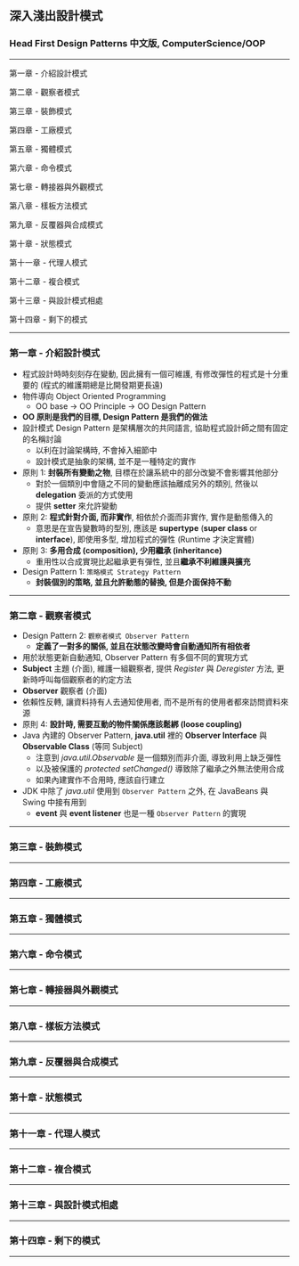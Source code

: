 ## 深入淺出設計模式

### Head First Design Patterns 中文版, ComputerScience/OOP

---

第一章 - 介紹設計模式

第二章 - 觀察者模式

第三章 - 裝飾模式

第四章 - 工廠模式

第五章 - 獨體模式

第六章 - 命令模式

第七章 - 轉接器與外觀模式

第八章 - 樣板方法模式

第九章 - 反覆器與合成模式

第十章 - 狀態模式

第十一章 - 代理人模式

第十二章 - 複合模式

第十三章 - 與設計模式相處

第十四章 - 剩下的模式

---

### 第一章 - 介紹設計模式

- 程式設計時時刻刻存在變動, 因此擁有一個可維護, 有修改彈性的程式是十分重要的 (程式的維護期總是比開發期更長遠)
- 物件導向 Object Oriented Programming
  - OO base -> OO Principle -> OO Design Pattern
- **OO 原則是我們的目標, Design Pattern 是我們的做法**
- 設計模式 Design Pattern 是架構層次的共同語言, 協助程式設計師之間有固定的名稱討論
  - 以利在討論架構時, 不會掉入細節中
  - 設計模式是抽象的架構, 並不是一種特定的實作
- 原則 1: **封裝所有變動之物**, 目標在於讓系統中的部分改變不會影響其他部分
  - 對於一個類別中會隨之不同的變動應該抽離成另外的類別, 然後以 **delegation** 委派的方式使用
  - 提供 **setter** 來允許變動
- 原則 2: **程式針對介面, 而非實作**, 相依於介面而非實作, 實作是動態傳入的
  - 意思是在宣告變數時的型別, 應該是 **supertype** (**super class** or **interface**), 即使用多型, 增加程式的彈性 (Runtime 才決定實體)
- 原則 3: **多用合成 (composition), 少用繼承 (inheritance)**
  - 重用性以合成實現比起繼承更有彈性, 並且**繼承不利維護與擴充**
- Design Pattern 1: `策略模式 Strategy Pattern`
  - **封裝個別的策略, 並且允許動態的替換, 但是介面保持不動**

---

### 第二章 - 觀察者模式

- Design Pattern 2: `觀察者模式 Observer Pattern`
  - **定義了一對多的關係, 並且在狀態改變時會自動通知所有相依者**
- 用於狀態更新自動通知, Observer Pattern 有多個不同的實現方式
- **Subject** 主題 (介面), 維護一組觀察者, 提供 _Register_ 與 _Deregister_ 方法, 更新時呼叫每個觀察者的約定方法
- **Observer** 觀察者 (介面)
- 依賴性反轉, 讓資料持有人去通知使用者, 而不是所有的使用者都來訪問資料來源
- 原則 4: **設計時, 需要互動的物件關係應該鬆綁 (loose coupling)**
- Java 內建的 Observer Pattern, **java.util** 裡的 **Observer Interface** 與 **Observable Class** (等同 Subject)
  - 注意到 _java.util.Observable_ 是一個類別而非介面, 導致利用上缺乏彈性
  - 以及被保護的 _protected_ _setChanged()_ 導致除了繼承之外無法使用合成
  - 如果內建實作不合用時, 應該自行建立
- JDK 中除了 _java.util_ 使用到 `Observer Pattern` 之外, 在 JavaBeans 與 Swing 中接有用到
  - **event** 與 **event listener** 也是一種 `Observer Pattern` 的實現

---

### 第三章 - 裝飾模式

---

### 第四章 - 工廠模式

---

### 第五章 - 獨體模式

---

### 第六章 - 命令模式

---

### 第七章 - 轉接器與外觀模式

---

### 第八章 - 樣板方法模式

---

### 第九章 - 反覆器與合成模式

---

### 第十章 - 狀態模式

---

### 第十一章 - 代理人模式

---

### 第十二章 - 複合模式

---

### 第十三章 - 與設計模式相處

---

### 第十四章 - 剩下的模式

---
